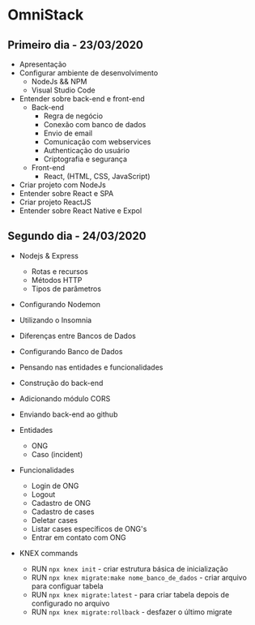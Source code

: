 # OmniStack

## Primeiro dia - 23/03/2020 

* Apresentação
* Configurar ambiente de desenvolvimento
    - NodeJs && NPM
    - Visual Studio Code
* Entender sobre back-end e front-end
    - Back-end
        - Regra de negócio
        - Conexão com banco de dados
        - Envio de email
        - Comunicação com webservices
        - Authenticação do usuário
        - Criptografia e segurança
    - Front-end
        - React, (HTML, CSS, JavaScript)
* Criar projeto com NodeJs
* Entender sobre React e SPA
* Criar projeto ReactJS
* Entender sobre React Native e Expol


## Segundo dia - 24/03/2020

* Nodejs & Express
    - Rotas e recursos
    - Métodos HTTP
    - Tipos de parâmetros
* Configurando Nodemon
* Utilizando o Insomnia
* Diferenças entre Bancos de Dados
* Configurando Banco de Dados
* Pensando nas entidades e funcionalidades
* Construção do back-end
* Adicionando módulo CORS
* Enviando back-end ao github
* Entidades
    - ONG
    - Caso (incident)
* Funcionalidades
    - Login de ONG
    - Logout
    - Cadastro de ONG
    - Cadastro de cases
    - Deletar cases
    - Listar cases específicos de ONG's
    - Entrar em contato com ONG

* KNEX commands
    - RUN `npx knex init` - criar estrutura básica de inicialização
    - RUN `npx knex migrate:make nome_banco_de_dados` - criar arquivo para configuar tabela
    - RUN `npx knex migrate:latest` - para criar tabela depois de configurado no arquivo
    - RUN `npx knex migrate:rollback` - desfazer o último migrate